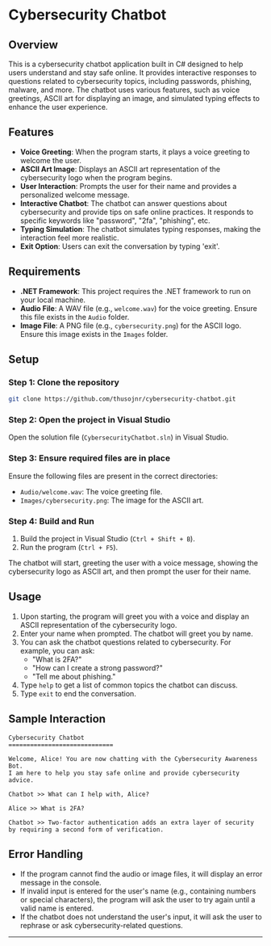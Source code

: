# Cybersecurity Chatbot

## Overview

This is a cybersecurity chatbot application built in C# designed to help users understand and stay safe online. It provides interactive responses to questions related to cybersecurity topics, including passwords, phishing, malware, and more. The chatbot uses various features, such as voice greetings, ASCII art for displaying an image, and simulated typing effects to enhance the user experience.

## Features

- **Voice Greeting**: When the program starts, it plays a voice greeting to welcome the user.
- **ASCII Art Image**: Displays an ASCII art representation of the cybersecurity logo when the program begins.
- **User Interaction**: Prompts the user for their name and provides a personalized welcome message.
- **Interactive Chatbot**: The chatbot can answer questions about cybersecurity and provide tips on safe online practices. It responds to specific keywords like "password", "2fa", "phishing", etc.
- **Typing Simulation**: The chatbot simulates typing responses, making the interaction feel more realistic.
- **Exit Option**: Users can exit the conversation by typing 'exit'.

## Requirements

- **.NET Framework**: This project requires the .NET framework to run on your local machine.
- **Audio File**: A WAV file (e.g., `welcome.wav`) for the voice greeting. Ensure this file exists in the `Audio` folder.
- **Image File**: A PNG file (e.g., `cybersecurity.png`) for the ASCII logo. Ensure this image exists in the `Images` folder.

## Setup

### Step 1: Clone the repository

```bash
git clone https://github.com/thusojnr/cybersecurity-chatbot.git
```

### Step 2: Open the project in Visual Studio

Open the solution file (`CybersecurityChatbot.sln`) in Visual Studio.

### Step 3: Ensure required files are in place

Ensure the following files are present in the correct directories:

- `Audio/welcome.wav`: The voice greeting file.
- `Images/cybersecurity.png`: The image for the ASCII art.

### Step 4: Build and Run

1. Build the project in Visual Studio (`Ctrl + Shift + B`).
2. Run the program (`Ctrl + F5`).

The chatbot will start, greeting the user with a voice message, showing the cybersecurity logo as ASCII art, and then prompt the user for their name.

## Usage

1. Upon starting, the program will greet you with a voice and display an ASCII representation of the cybersecurity logo.
2. Enter your name when prompted. The chatbot will greet you by name.
3. You can ask the chatbot questions related to cybersecurity. For example, you can ask:
    - "What is 2FA?"
    - "How can I create a strong password?"
    - "Tell me about phishing."
4. Type `help` to get a list of common topics the chatbot can discuss.
5. Type `exit` to end the conversation.

## Sample Interaction

```
Cybersecurity Chatbot
=============================

Welcome, Alice! You are now chatting with the Cybersecurity Awareness Bot.
I am here to help you stay safe online and provide cybersecurity advice.

Chatbot >> What can I help with, Alice?

Alice >> What is 2FA?

Chatbot >> Two-factor authentication adds an extra layer of security by requiring a second form of verification.
```

## Error Handling

- If the program cannot find the audio or image files, it will display an error message in the console.
- If invalid input is entered for the user's name (e.g., containing numbers or special characters), the program will ask the user to try again until a valid name is entered.
- If the chatbot does not understand the user's input, it will ask the user to rephrase or ask cybersecurity-related questions.

---
